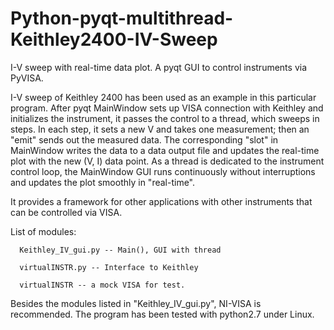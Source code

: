 # Python-pyqt-multithread-Keithley2400-IV-Sweep
  I-V sweep with real-time data plot. 
  A pyqt GUI to control instruments via PyVISA.

  I-V sweep of Keithley 2400 has been used as an example in this particular program. 
  After pyqt MainWindow sets up VISA connection with Keithley and initializes the instrument, it passes the control to a thread, which sweeps in steps. In each step, it sets a new V and takes one measurement; then an "emit" sends out the measured data. The corresponding "slot" in MainWindow writes the data to a data output file and updates the real-time plot with the new (V, I) data point. As a thread is dedicated to the instrument control loop, the MainWindow GUI runs continuously without interruptions and updates the plot smoothly in "real-time".
  
  It provides a framework for other applications with other instruments that can be controlled via VISA.
  
  List of modules:
  
      Keithley_IV_gui.py -- Main(), GUI with thread
      
      virtualINSTR.py -- Interface to Keithley
      
      virtualINSTR -- a mock VISA for test.
  
  Besides the modules listed in "Keithley_IV_gui.py", NI-VISA is recommended. The program has been tested with python2.7 under Linux.
